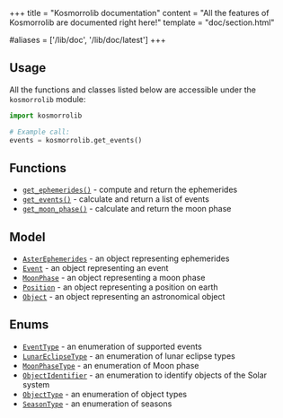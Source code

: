 +++
title = "Kosmorrolib documentation"
content = "All the features of Kosmorrolib are documented right here!"
template = "doc/section.html"

#aliases = ['/lib/doc', '/lib/doc/latest']
+++

## Usage

All the functions and classes listed below are accessible under the `kosmorrolib` module:

```python
import kosmorrolib

# Example call:
events = kosmorrolib.get_events()
```

## Functions


- [`get_ephemerides()`](@/lib/doc/1.0/functions/get_ephemerides.md) - compute and return the ephemerides
- [`get_events()`](@/lib/doc/1.0/functions/get_events.md) - calculate and return a list of events
- [`get_moon_phase()`](@/lib/doc/1.0/functions/get_moon_phase.md) - calculate and return the moon phase

## Model

- [`AsterEphemerides`](@/lib/doc/1.0/model/AsterEphemerides.md) - an object representing ephemerides
- [`Event`](@/lib/doc/1.0/model/Event.md) - an object representing an event
- [`MoonPhase`](@/lib/doc/1.0/model/MoonPhase.md) - an object representing a moon phase
- [`Position`](@/lib/doc/1.0/model/Position.md) - an object representing a position on earth
- [`Object`](@/lib/doc/1.0/model/Object.md) - an object representing an astronomical object

## Enums

- [`EventType`](@/lib/doc/1.0/enums/EventType.md) - an enumeration of supported events
- [`LunarEclipseType`](@/lib/doc/1.0/enums/LunarEclipseType.md) - an enumeration of lunar eclipse types
- [`MoonPhaseType`](@/lib/doc/1.0/enums/MoonPhaseType.md) - an enumeration of Moon phase
- [`ObjectIdentifier`](@/lib/doc/1.0/enums/ObjectIdentifier.md) - an enumeration to identify objects of the Solar system
- [`ObjectType`](@/lib/doc/1.0/enums/ObjectType.md) - an enumeration of object types
- [`SeasonType`](@/lib/doc/1.0/enums/SeasonType.md) - an enumeration of seasons

